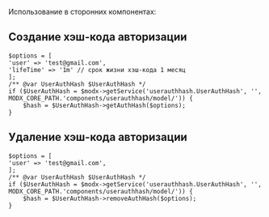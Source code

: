 Использование в сторонних компонентах:

## Создание хэш-кода авторизации

```
$options = [
'user' => 'test@gmail.com',
'lifeTime' => '1m' // срок жизни хэш-кода 1 месяц
];
/** @var UserAuthHash $UserAuthHash */
if ($UserAuthHash = $modx->getService('userauthhash.UserAuthHash', '', MODX_CORE_PATH.'components/userauthhash/model/')) {
    $hash = $UserAuthHash->getAuthHash($options);
}
```

## Удаление хэш-кода авторизации
```
$options = [
'user' => 'test@gmail.com',
];
/** @var UserAuthHash $UserAuthHash */
if ($UserAuthHash = $modx->getService('userauthhash.UserAuthHash', '', MODX_CORE_PATH.'components/userauthhash/model/')) {
    $hash = $UserAuthHash->removeAuthHash($options);
}
```